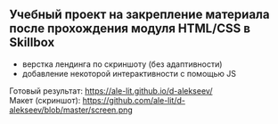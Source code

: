 ## Учебный проект на закрепление материала после прохождения модуля HTML/CSS в Skillbox

- верстка лендинга по скриншоту (без адаптивности)
- добавление некоторой интерактивности с помощью JS

Готовый результат: https://ale-lit.github.io/d-alekseev/  
Макет (скриншот): https://github.com/ale-lit/d-alekseev/blob/master/screen.png
